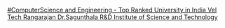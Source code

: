 [#ComputerScience and Engineering - Top Ranked University in India   Vel Tech Rangarajan Dr.Sagunthala R&D Institute of Science and Technology](https://qi.tc/qi/114154)